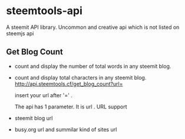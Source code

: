 # steemtools-api
A steemit API library.  Uncommon and creative api which is not listed on steemjs api

## Get Blog Count 
- count and display the number of total words in any steemit blog.
- count and display total characters in any steemit blog.
  http://api.steemtools.cf/get_blog_count?url=     
  
  insert your url after '=' .
  
  The api has 1 parameter. It is url . 
URL support
- steemit blog url
- busy.org url
and summilar kind of sites url
